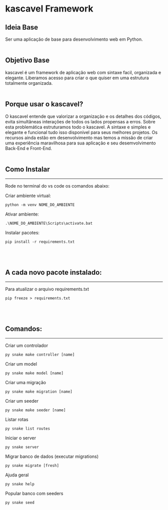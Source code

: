 # kascavel Framework


## Ideia Base
Ser uma aplicação de base para desenvolvimento web em Python.
<br><br>
## Objetivo Base
kascavel é um framework de aplicação web com sintaxe facil, organizada e elegante. Liberamos acesso para criar o que quiser em uma estrutura totalmente organizada.
<br><br>
## Porque usar o kascavel?
O kascavel entende que valorizar a organização e os detalhes dos códigos, evita simultâneas interações de todos os lados propensas a erros. Sobre esta problemática estruturamos todo o kascavel. A sintaxe e simples e elegante e funcional tudo isso disponivel para seus melhores projetos. Os recursos ainda estão em desenvolvimento mas temos a missão de criar uma experiência maravilhosa para sua aplicação e seu desemvolvimento Back-End e Front-End.
<br><br>
## Como Instalar
____
Rode no terminal do vs code os comandos abaixo:

Criar ambiente virtual:
```
python -m venv NOME_DO_AMBIENTE
```

Ativar ambiente:
```
.\NOME_DO_AMBIENTE\Scripts\activate.bat
```

Instalar pacotes:
```
pip install -r requirements.txt
```


<br><br>

## A cada novo pacote instalado:
____
Para atualizar o arquivo requirements.txt 
```
pip freeze > requirements.txt 
```


<br><br>

## Comandos:
____
Criar um controlador
```
py snake make controller [name]
```
Criar um model
```
py snake make model [name]
```
Criar uma migração
```
py snake make migration [name]
```
Criar um seeder
```
py snake make seeder [name]
```
Listar rotas
```
py snake list routes
```
Iniciar o server
```
py snake server
```
Migrar banco de dados (executar migrations)
```
py snake migrate [fresh]
```
Ajuda geral
```
py snake help
```
Popular banco com seeders
```
py snake seed
```



